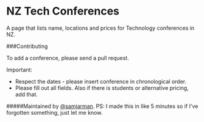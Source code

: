 NZ Tech Conferences
=================

A page that lists name, locations and prices for Technology conferences in NZ. 


###Contributing

To add a conference, please send a pull request.


Important:

 - Respect the dates - please insert conference in chronological order.
 - Please fill out all fields. Also if there is students or alternative pricing, add that. 
 

#####Maintained by [@samjarman](http://www.twitter.com/samjarman).
PS: I made this in like 5 minutes so if I've forgotten something, just let me know. 
